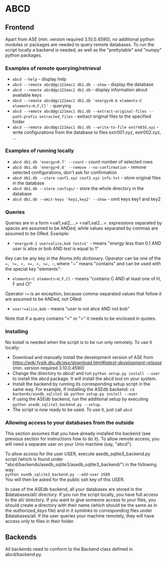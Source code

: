 # ABCD
## Frontend
Apart from ASE (min. version required 3.10.0.4590), no additional python modules or packages are needed to query remote databases. To run the script locally a backend is needed, as well as the "prettytable" and "numpy" python packages.

### Examples of remote querying/retrieval

- ```abcd --help``` - display help
- ```abcd --remote abcd@gc121mac1 db1.db --show```  - display the database
- ```abcd --remote abcd@gc121mac1 db1.db``` - display information about available keys
- ```abcd --remote abcd@gc121mac1 db1.db 'energy<0.6 elements~C elements~H,F,Cl'``` - querying
- ```abcd --remote abcd@gc121mac1 db1.db --extract-original-files --path-prefix extracted_files``` - extract original files to the specified folder
- ```abcd --remote abcd@gc121mac1 db1.db --write-to-file extr%03d.xyz``` - write configurations from the database to files extr001.xyz, extr002.xyz, ...

### Examples of running locally

- ```abcd db1.db 'energy>0.7' --count``` - count number of selected rows
- ```abcd db1.db 'energy>0.8' --remove --no-confirmation``` - remove selected configurations, don\'t ask for confirmation
- ```abcd db1.db --store conf1.xyz conf2.xyz info.txt``` - store original files in the database
- ```abcd db1.db --store configs/``` - store the whole directory in the database
- ```abcd db1.db --omit-keys 'key1,key2' --show``` - omit keys key1 and key2

### Queries

Queries are in a form <key><operator><val1,val2,...> <key><operator><val1,val2...>. <k><op><val> expressions separated by spaces are assumed to be ANDed, while values separated by commas are assumed to be ORed. Example:  

- ```'energy<0.1 user=alice,bob test=1'``` - means "*energy* less than 0.1 AND *user* is alice or bob AND *test* is equal to 1"  

Key can be any key in the Atoms.info dictionary. Operator can be one of the ```=, !=, <, <=, >, >=, ~```, where "~" means "contains" and can be used with the special key "elements":  

- ```elements~C elements~H,F,Cl``` - means "contains C AND at least one of H, F and Cl"

Operator ```!=``` is an exception, because comma-separated values that follow it are assumed to be ANDed, not ORed:  

- ```user!=alice,bob``` - means "*user* is not alice AND not bob"

Note that if a query contains "<" or ">" it needs to be enclosed in quotes.

### Installing

No install is needed when the script is to be run only remotely. To use it locally:

- Download and manually install the development version of ASE from *https://wiki.fysik.dtu.dk/ase/download.html#latest-development-release* (min. version required 3.10.0.4590)
- Change the directory to *abcd/* and run ```python setup.py install --user``` to install the abcd package. It will install the abcd tool on your system.
- Install the backend by running its corresponding setup script in the same way. For example, if installing the ASEdb backend: ```cd backends/asedb_sqlite3 && python setup.py install --user```
- If using the ASEdb backend, run the additional setup by executing ```python asedb_sqlite3_backend.py --setup```.
- The script is now ready to be used. To use it, just call ```abcd```

### Allowing access to your databases from the outside
This section assumes that you have already installed the backend (see previous section for instructions how to do it). To allow remote access, you will need a separate user on your Unix machine (say, "abcd").

To allow access for the user USER, execute asedb_sqlite3_backend.py script (which is found under "abcd/backends/asedb_sqlite3/asedb_sqlite3_backend/") in the following way:  
```python asedb_sqlite3_backend.py --add-user USER```  
You will then be asked for the public ssh key of this USER.

In case of the ASEdb backend, all your databases are stored in the $databases/all/ directory. If you run the script locally, you have full access to the all/ directory. If you want to give someone access to your files, you should create a directory with their name (which should be the same as in the *authorized_keys* file) and in it symlinks to corresponding files under $databases/all. If the user queries your machine remotely, they will have access only to files in their folder.

## Backends

All backends need to conform to the Backend class defined in abcd/backend.py. 

